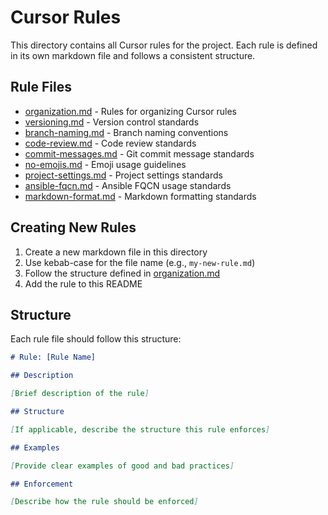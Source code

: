 # Cursor Rules

This directory contains all Cursor rules for the project. Each rule is defined
in its own markdown file and follows a consistent structure.

## Rule Files

- [organization.md](organization.md) - Rules for organizing Cursor rules
- [versioning.md](versioning.md) - Version control standards
- [branch-naming.md](branch-naming.md) - Branch naming conventions
- [code-review.md](code-review.md) - Code review standards
- [commit-messages.md](commit-messages.md) - Git commit message standards
- [no-emojis.md](no-emojis.md) - Emoji usage guidelines
- [project-settings.md](project-settings.md) - Project settings standards
- [ansible-fqcn.md](ansible-fqcn.md) - Ansible FQCN usage standards
- [markdown-format.md](markdown-format.md) - Markdown formatting standards

## Creating New Rules

1. Create a new markdown file in this directory
2. Use kebab-case for the file name (e.g., `my-new-rule.md`)
3. Follow the structure defined in [organization.md](organization.md)
4. Add the rule to this README

## Structure

Each rule file should follow this structure:

```markdown
# Rule: [Rule Name]

## Description

[Brief description of the rule]

## Structure

[If applicable, describe the structure this rule enforces]

## Examples

[Provide clear examples of good and bad practices]

## Enforcement

[Describe how the rule should be enforced]
```
